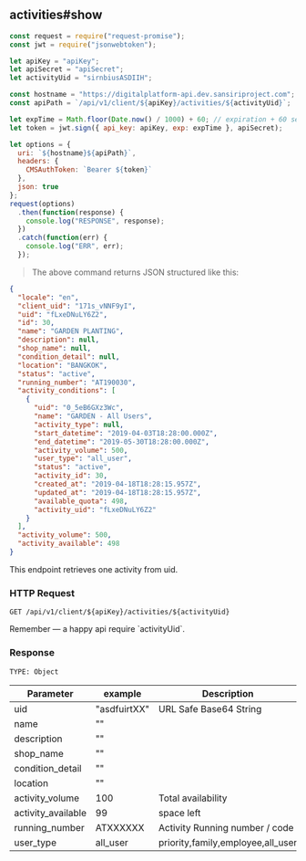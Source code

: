 ## activities#show

```javascript
const request = require("request-promise");
const jwt = require("jsonwebtoken");

let apiKey = "apiKey";
let apiSecret = "apiSecret";
let activityUid = "sirnbiusASDIIH";

const hostname = "https://digitalplatform-api.dev.sansiriproject.com";
const apiPath = `/api/v1/client/${apiKey}/activities/${activityUid}`;

let expTime = Math.floor(Date.now() / 1000) + 60; // expiration + 60 seconds
let token = jwt.sign({ api_key: apiKey, exp: expTime }, apiSecret);

let options = {
  uri: `${hostname}${apiPath}`,
  headers: {
    CMSAuthToken: `Bearer ${token}`
  },
  json: true
};
request(options)
  .then(function(response) {
    console.log("RESPONSE", response);
  })
  .catch(function(err) {
    console.log("ERR", err);
  });
```

> The above command returns JSON structured like this:

```json
{
  "locale": "en",
  "client_uid": "171s_vNNF9yI",
  "uid": "fLxeDNuLY6Z2",
  "id": 30,
  "name": "GARDEN PLANTING",
  "description": null,
  "shop_name": null,
  "condition_detail": null,
  "location": "BANGKOK",
  "status": "active",
  "running_number": "AT190030",
  "activity_conditions": [
    {
      "uid": "0_5eB6GXz3Wc",
      "name": "GARDEN - All Users",
      "activity_type": null,
      "start_datetime": "2019-04-03T18:28:00.000Z",
      "end_datetime": "2019-05-30T18:28:00.000Z",
      "activity_volume": 500,
      "user_type": "all_user",
      "status": "active",
      "activity_id": 30,
      "created_at": "2019-04-18T18:28:15.957Z",
      "updated_at": "2019-04-18T18:28:15.957Z",
      "available_quota": 498,
      "activity_uid": "fLxeDNuLY6Z2"
    }
  ],
  "activity_volume": 500,
  "activity_available": 498
}
```

This endpoint retrieves one activity from uid.

### HTTP Request

`GET /api/v1/client/${apiKey}/activities/${activityUid}`

<aside class="notice">
Remember — a happy api require `activityUid`.
</aside>

### Response

`TYPE: Object`

| Parameter          | example      | Description                       |
| ------------------ | ------------ | --------------------------------- |
| uid                | "asdfuirtXX" | URL Safe Base64 String            |
| name               | ""           |                                   |
| description        | ""           |                                   |
| shop_name          | ""           |                                   |
| condition_detail   | ""           |                                   |
| location           | ""           |                                   |
| activity_volume    | 100          | Total availability                |
| activity_available | 99           | space left                        |
| running_number     | ATXXXXXX     | Activity Running number / code    |
| user_type          | all_user     | priority,family,employee,all_user |
